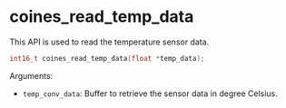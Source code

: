 # coines_read_temp_data
This API is used to read the temperature sensor data.

```C
int16_t coines_read_temp_data(float *temp_data);
```
        
Arguments:

- `temp_conv_data`: Buffer to retrieve the sensor data in degree Celsius.
